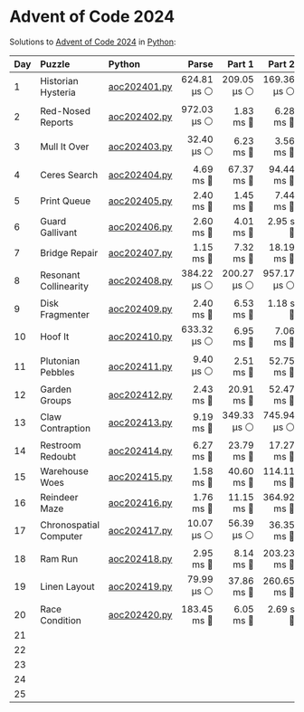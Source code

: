 # Advent of Code 2024

Solutions to [Advent of Code 2024](https://adventofcode.com/2024/) in [Python](https://www.python.org/):


| Day  | Puzzle                 | Python                                                 |       Parse |      Part 1 |      Part 2 |       Total |
| :--- | :--------------------- | :----------------------------------------------------- | ----------: | ----------: | ----------: | ----------: |
| 1    | Historian Hysteria     | [aoc202401.py](01_historian_hysteria/aoc202401.py)     | 624.81 μs ⚪️ | 209.05 μs ⚪️ | 169.36 μs ⚪️ |   1.00 ms 🔵 |
| 2    | Red-Nosed Reports      | [aoc202402.py](02_red-nosed_reports/aoc202402.py)      | 972.03 μs ⚪️ |   1.83 ms 🔵 |   6.28 ms 🔵 |   9.08 ms 🔵 |
| 3    | Mull It Over           | [aoc202403.py](03_mull_it_over/aoc202403.py)           |  32.40 μs ⚪️ |   6.23 ms 🔵 |   3.56 ms 🔵 |   9.82 ms 🔵 |
| 4    | Ceres Search           | [aoc202404.py](04_ceres_search/aoc202404.py)           |   4.69 ms 🔵 |  67.37 ms 🔵 |  94.44 ms 🔵 | 166.50 ms 🔵 |
| 5    | Print Queue            | [aoc202405.py](05_print_queue/aoc202405.py)            |   2.40 ms 🔵 |   1.45 ms 🔵 |   7.44 ms 🔵 |  11.30 ms 🔵 |
| 6    | Guard Gallivant        | [aoc202406.py](06_guard_gallivant/aoc202406.py)        |   2.60 ms 🔵 |   4.01 ms 🔵 |    2.95 s 🔴 |    2.96 s 🔴 |
| 7    | Bridge Repair          | [aoc202407.py](07_bridge_repair/aoc202407.py)          |   1.15 ms 🔵 |   7.32 ms 🔵 |  18.19 ms 🔵 |  26.66 ms 🔵 |
| 8    | Resonant Collinearity  | [aoc202408.py](08_resonant_collinearity/aoc202408.py)  | 384.22 μs ⚪️ | 200.27 μs ⚪️ | 957.17 μs ⚪️ |   1.54 ms 🔵 |
| 9    | Disk Fragmenter        | [aoc202409.py](09_disk_fragmenter/aoc202409.py)        |   2.40 ms 🔵 |   6.53 ms 🔵 |    1.18 s 🔴 |    1.19 s 🔴 |
| 10   | Hoof It                | [aoc202410.py](10_hoof_it/aoc202410.py)                | 633.32 μs ⚪️ |   6.95 ms 🔵 |   7.06 ms 🔵 |  14.65 ms 🔵 |
| 11   | Plutonian Pebbles      | [aoc202411.py](11_plutonian_pebbles/aoc202411.py)      |   9.40 μs ⚪️ |   2.51 ms 🔵 |  52.75 ms 🔵 |  55.27 ms 🔵 |
| 12   | Garden Groups          | [aoc202412.py](12_garden_groups/aoc202412.py)          |   2.43 ms 🔵 |  20.91 ms 🔵 |  52.47 ms 🔵 |  75.81 ms 🔵 |
| 13   | Claw Contraption       | [aoc202413.py](13_claw_contraption/aoc202413.py)       |   9.19 ms 🔵 | 349.33 μs ⚪️ | 745.94 μs ⚪️ |  10.28 ms 🔵 |
| 14   | Restroom Redoubt       | [aoc202414.py](14_restroom_redoubt/aoc202414.py)       |   6.27 ms 🔵 |  23.79 ms 🔵 |  17.27 ms 🔵 |  47.33 ms 🔵 |
| 15   | Warehouse Woes         | [aoc202415.py](15_warehouse_woes/aoc202415.py)         |   1.58 ms 🔵 |  40.60 ms 🔵 | 114.11 ms 🔵 | 156.29 ms 🔵 |
| 16   | Reindeer Maze          | [aoc202416.py](16_reindeer_maze/aoc202416.py)          |   1.76 ms 🔵 |  11.15 ms 🔵 | 364.92 ms 🔵 | 377.83 ms 🔵 |
| 17   | Chronospatial Computer | [aoc202417.py](17_chronospatial_computer/aoc202417.py) |  10.07 μs ⚪️ |  56.39 μs ⚪️ |  36.35 ms 🔵 |  36.41 ms 🔵 |
| 18   | Ram Run                | [aoc202418.py](18_ram_run/aoc202418.py)                |   2.95 ms 🔵 |   8.14 ms 🔵 | 203.23 ms 🔵 | 214.32 ms 🔵 |
| 19   | Linen Layout           | [aoc202419.py](19_linen_layout/aoc202419.py)           |  79.99 μs ⚪️ |  37.86 ms 🔵 | 260.65 ms 🔵 | 298.59 ms 🔵 |
| 20   | Race Condition         | [aoc202420.py](20_race_condition/aoc202420.py)         | 183.45 ms 🔵 |   6.05 ms 🔵 |    2.69 s 🔴 |    2.88 s 🔴 |
| 21   |                        |                                                        |             |             |             |             |
| 22   |                        |                                                        |             |             |             |             |
| 23   |                        |                                                        |             |             |             |             |
| 24   |                        |                                                        |             |             |             |             |
| 25   |                        |                                                        |             |             |             |             |
